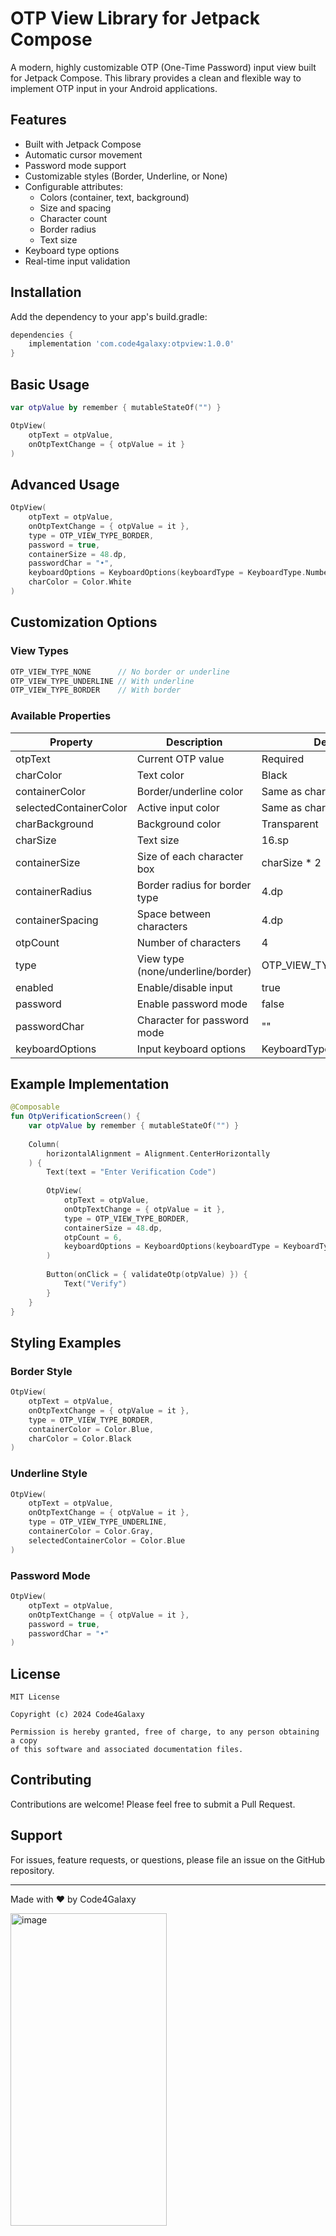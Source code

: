 
# OTP View Library for Jetpack Compose

A modern, highly customizable OTP (One-Time Password) input view built for Jetpack Compose. This library provides a clean and flexible way to implement OTP input in your Android applications.

## Features

- Built with Jetpack Compose
- Automatic cursor movement
- Password mode support
- Customizable styles (Border, Underline, or None)
- Configurable attributes:
  - Colors (container, text, background)
  - Size and spacing
  - Character count
  - Border radius
  - Text size
- Keyboard type options
- Real-time input validation

## Installation

Add the dependency to your app's build.gradle:

```gradle
dependencies {
    implementation 'com.code4galaxy:otpview:1.0.0'
}
```

## Basic Usage

```kotlin
var otpValue by remember { mutableStateOf("") }

OtpView(
    otpText = otpValue,
    onOtpTextChange = { otpValue = it }
)
```

## Advanced Usage

```kotlin
OtpView(
    otpText = otpValue,
    onOtpTextChange = { otpValue = it },
    type = OTP_VIEW_TYPE_BORDER,
    password = true,
    containerSize = 48.dp,
    passwordChar = "•",
    keyboardOptions = KeyboardOptions(keyboardType = KeyboardType.Number),
    charColor = Color.White
)
```

## Customization Options

### View Types
```kotlin
OTP_VIEW_TYPE_NONE      // No border or underline
OTP_VIEW_TYPE_UNDERLINE // With underline
OTP_VIEW_TYPE_BORDER    // With border
```

### Available Properties
| Property | Description | Default |
|----------|-------------|---------|
| otpText | Current OTP value | Required |
| charColor | Text color | Black |
| containerColor | Border/underline color | Same as charColor |
| selectedContainerColor | Active input color | Same as charColor |
| charBackground | Background color | Transparent |
| charSize | Text size | 16.sp |
| containerSize | Size of each character box | charSize * 2 |
| containerRadius | Border radius for border type | 4.dp |
| containerSpacing | Space between characters | 4.dp |
| otpCount | Number of characters | 4 |
| type | View type (none/underline/border) | OTP_VIEW_TYPE_UNDERLINE |
| enabled | Enable/disable input | true |
| password | Enable password mode | false |
| passwordChar | Character for password mode | "" |
| keyboardOptions | Input keyboard options | KeyboardType.Number |

## Example Implementation

```kotlin
@Composable
fun OtpVerificationScreen() {
    var otpValue by remember { mutableStateOf("") }
    
    Column(
        horizontalAlignment = Alignment.CenterHorizontally
    ) {
        Text(text = "Enter Verification Code")
        
        OtpView(
            otpText = otpValue,
            onOtpTextChange = { otpValue = it },
            type = OTP_VIEW_TYPE_BORDER,
            containerSize = 48.dp,
            otpCount = 6,
            keyboardOptions = KeyboardOptions(keyboardType = KeyboardType.Number)
        )
        
        Button(onClick = { validateOtp(otpValue) }) {
            Text("Verify")
        }
    }
}
```

## Styling Examples

### Border Style
```kotlin
OtpView(
    otpText = otpValue,
    onOtpTextChange = { otpValue = it },
    type = OTP_VIEW_TYPE_BORDER,
    containerColor = Color.Blue,
    charColor = Color.Black
)
```

### Underline Style
```kotlin
OtpView(
    otpText = otpValue,
    onOtpTextChange = { otpValue = it },
    type = OTP_VIEW_TYPE_UNDERLINE,
    containerColor = Color.Gray,
    selectedContainerColor = Color.Blue
)
```

### Password Mode
```kotlin
OtpView(
    otpText = otpValue,
    onOtpTextChange = { otpValue = it },
    password = true,
    passwordChar = "•"
)
```

## License

```
MIT License

Copyright (c) 2024 Code4Galaxy

Permission is hereby granted, free of charge, to any person obtaining a copy
of this software and associated documentation files.
```

## Contributing

Contributions are welcome! Please feel free to submit a Pull Request.

## Support

For issues, feature requests, or questions, please file an issue on the GitHub repository.

---
Made with ❤️ by Code4Galaxy


<img src="https://github.com/user-attachments/assets/88ece3cf-285c-4e13-94a2-0a44da5b23fd" alt="image" width="250" height="500">



